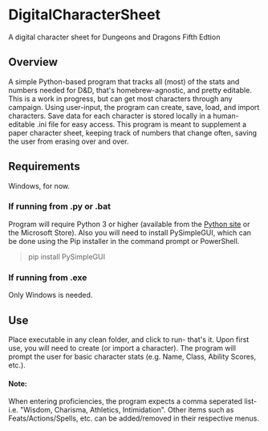 # DigitalCharacterSheet
A digital character sheet for Dungeons and Dragons Fifth Edtion

## Overview
A simple Python-based program that tracks all (most) of the stats and numbers needed for D&D, that's homebrew-agnostic, and pretty editable. This is a work in progress, but can get most characters through any campaign.
Using user-input, the program can create, save, load, and import characters. Save data for each character is stored locally in a human-editable .ini file for easy access.
This program is meant to supplement a paper character sheet, keeping track of numbers that change often, saving the user from erasing over and over.
## Requirements
Windows, for now.
### If running from .py or .bat
Program will require Python 3 or higher (available from the [Python site](https://www.python.org/downloads/) or the Microsoft Store).
Also you will need to install PySimpleGUI, which can be done using the Pip installer in the command prompt or PowerShell.
> pip install PySimpleGUI
### If running from .exe
Only Windows is needed.

## Use
Place executable in any clean folder, and click to run- that's it.
Upon first use, you will need to create (or import a character). The program will prompt the user for basic character stats (e.g. Name, Class, Ability Scores, etc.).
#### Note:
When entering proficiencies, the program expects a comma seperated list- i.e. "Wisdom, Charisma, Athletics, Intimidation".
Other items such as Feats/Actions/Spells, etc. can be added/removed in their respective menus.
